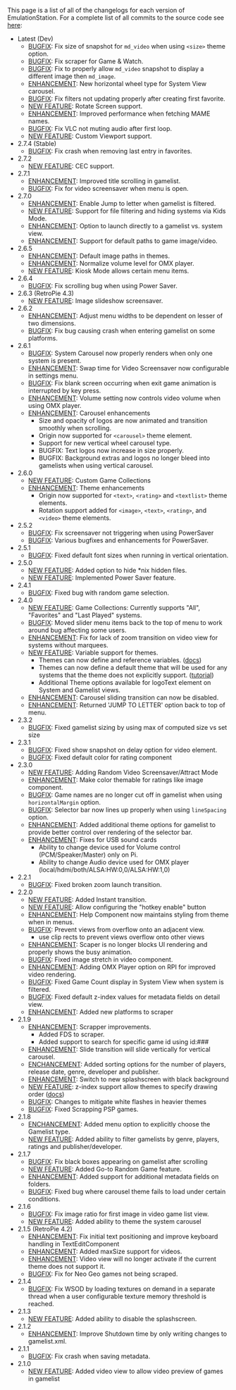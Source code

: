 This page is a list of all of the changelogs for each version of EmulationStation. For a complete list of all commits to 
the source code see [here](https://github.com/RetroPie/EmulationStation/commits/master):

* Latest (Dev)
  * [BUGFIX](https://github.com/RetroPie/EmulationStation/pull/364): Fix size of snapshot for `md_video` when using `<size>` theme option.
  * [BUGFIX](https://github.com/RetroPie/EmulationStation/pull/363): Fix scraper for Game & Watch.
  * [BUGFIX](https://github.com/RetroPie/EmulationStation/pull/362): Fix to properly allow `md_video` snapshot to display a different image then `md_image`.
  * [ENHANCEMENT](https://github.com/RetroPie/EmulationStation/pull/353): New horizontal wheel type for System View carousel.
  * [BUGFIX](https://github.com/RetroPie/EmulationStation/pull/351): Fix filters not updating properly after creating first favorite.
  * [NEW FEATURE](https://github.com/RetroPie/EmulationStation/pull/348): Rotate Screen support.
  * [ENHANCEMENT](https://github.com/RetroPie/EmulationStation/pull/337): Improved performance when fetching MAME names.
  * [BUGFIX](https://github.com/RetroPie/EmulationStation/pull/334): Fix VLC not muting audio after first loop.
  * [NEW FEATURE](https://github.com/RetroPie/EmulationStation/pull/324): Custom Viewport support.
* 2.7.4 (Stable)
  * [BUGFIX](https://github.com/RetroPie/EmulationStation/pull/323): Fix crash when removing last entry in favorites.
* 2.7.2
  * [NEW FEATURE](https://github.com/RetroPie/EmulationStation/pull/292): CEC support.
* 2.7.1
  * [ENHANCEMENT](https://github.com/RetroPie/EmulationStation/pull/283): Improved title scrolling in gamelist.
  * [BUGFIX](https://github.com/RetroPie/EmulationStation/pull/287): Fix for video screensaver when menu is open.
* 2.7.0
  * [ENHANCEMENT](https://github.com/RetroPie/EmulationStation/pull/282): Enable Jump to letter when gamelist is filtered.
  * [NEW FEATURE](https://github.com/RetroPie/EmulationStation/pull/252): Support for file filtering and hiding systems via Kids Mode.
  * [ENHANCEMENT](https://github.com/RetroPie/EmulationStation/pull/257): Option to launch directly to a gamelist vs. system view.
  * [ENHANCEMENT](https://github.com/RetroPie/EmulationStation/pull/266): Support for default paths to game image/video.
* 2.6.5
  * [ENHANCEMENT](https://github.com/RetroPie/EmulationStation/pull/256): Default image paths in themes.
  * [ENHANCEMENT](https://github.com/RetroPie/EmulationStation/pull/255): Normalize volume level for OMX player.
  * [NEW FEATURE](https://github.com/RetroPie/EmulationStation/pull/235): Kiosk Mode allows certain menu items.
* 2.6.4
  * [BUGFIX](https://github.com/RetroPie/EmulationStation/pull/246): Fix scrolling bug when using Power Saver.
* 2.6.3 (RetroPie 4.3)
  * [NEW FEATURE](https://github.com/RetroPie/EmulationStation/pull/207): Image slideshow screensaver. 
* 2.6.2
  * [ENHANCEMENT](https://github.com/RetroPie/EmulationStation/pull/226): Adjust menu widths to be dependent on lesser of two dimensions.
  * [BUGFIX](https://github.com/RetroPie/EmulationStation/pull/226): Fix bug causing crash when entering gamelist on some platforms.
* 2.6.1
  * [BUGFIX](https://github.com/RetroPie/EmulationStation/pull/225): System Carousel now properly renders when only one system is present.
  * [ENHANCEMENT](https://github.com/RetroPie/EmulationStation/pull/222): Swap time for Video Screensaver now configurable in settings menu.
  * [BUGFIX](https://github.com/RetroPie/EmulationStation/pull/221): Fix blank screen occurring when exit game animation is interrupted by key press.
  * [ENHANCEMENT](https://github.com/RetroPie/EmulationStation/pull/220): Volume setting now controls video volume when using OMX player.
  * [ENHANCEMENT](https://github.com/RetroPie/EmulationStation/pull/212): Carousel enhancements
    - Size and opacity of logos are now animated and transition smoothly when scrolling.
    - Origin now supported for `<carousel>` theme element.
    - Support for new vertical wheel carousel type.
    - BUGFIX: Text logos now increase in size properly.
    - BUGFIX: Background extras and logos no longer bleed into gamelists when using vertical carousel.
* 2.6.0
  * [NEW FEATURE](https://github.com/RetroPie/EmulationStation/pull/210): Custom Game Collections
  * [ENHANCEMENT](https://github.com/RetroPie/EmulationStation/pull/195): Theme enhancements
    - Origin now supported for `<text>`, `<rating>` and `<textlist>` theme elements.
    - Rotation support added for `<image>`, `<text>`, `<rating>`, and `<video>` theme elements.
* 2.5.2
  * [BUGFIX](https://github.com/RetroPie/EmulationStation/pull/202): Fix screensaver not triggering when using PowerSaver
  * [BUGFIX](https://github.com/RetroPie/EmulationStation/pull/199): Various bugfixes and enhancements for PowerSaver.
* 2.5.1
  * [BUGFIX](https://github.com/RetroPie/EmulationStation/pull/192): Fixed default font sizes when running in vertical orientation.
* 2.5.0
  * [NEW FEATURE](https://github.com/RetroPie/EmulationStation/pull/183): Added option to hide *nix hidden files.
  * [NEW FEATURE](https://github.com/RetroPie/EmulationStation/pull/172): Implemented Power Saver feature.
* 2.4.1
  * [BUGFIX](https://github.com/RetroPie/EmulationStation/pull/180): Fixed bug with random game selection.
* 2.4.0
  * [NEW FEATURE](https://github.com/RetroPie/EmulationStation/pull/168): Game Collections: Currently supports "All", "Favorites" and "Last Played" systems.
  * [BUGFIX](https://github.com/RetroPie/EmulationStation/pull/178): Moved slider menu items back to the top of menu to work around bug affecting some users.
  * [ENHANCEMENT](https://github.com/RetroPie/EmulationStation/pull/177): Fix for lack of zoom transition on video view for systems without marquees.
  * [NEW FEATURE](https://github.com/RetroPie/EmulationStation/pull/173): Variable support for themes.
    - Themes can now define and reference variables. ([docs](https://github.com/RetroPie/EmulationStation/blob/master/THEMES.md#theme-variables))
    - Themes can now define a default theme that will be used for any systems that the theme does not explicitly support.
 ([tutorial](EmulationStation-Advanced-Theming#default-theme))
    - Additional Theme options available for logoText element on System and Gamelist views.
  * [ENHANCEMENT](https://github.com/RetroPie/EmulationStation/pull/170): Carousel sliding transition can now be disabled.
  * [ENHANCEMENT](https://github.com/RetroPie/EmulationStation/pull/175): Returned 'JUMP TO LETTER' option back to top of menu.
* 2.3.2
  * [BUGFIX](https://github.com/RetroPie/EmulationStation/pull/169): Fixed gamelist sizing by using max of computed size vs set size
* 2.3.1
  * [BUGFIX](https://github.com/RetroPie/EmulationStation/pull/162): Fixed show snapshot on delay option for video element.
  * [BUGFIX](https://github.com/RetroPie/EmulationStation/pull/161): Fixed default color for rating component
* 2.3.0
  * [NEW FEATURE](https://github.com/RetroPie/EmulationStation/pull/153): Adding Random Video Screensaver/Attract Mode
  * [ENHANCEMENT](https://github.com/RetroPie/EmulationStation/pull/159): Make color themable for ratings like image component.
  * [BUGFIX](https://github.com/RetroPie/EmulationStation/pull/157): Game names are no longer cut off in gamelist when using `horizontalMargin` option.
  * [BUGFIX](https://github.com/RetroPie/EmulationStation/pull/157): Selector bar now lines up properly when using `lineSpacing` option.
  * [ENHANCEMENT](https://github.com/RetroPie/EmulationStation/pull/157): Added additional theme options for gamelist to provide better control over rendering of the selector bar.
  * [ENHANCEMENT](https://github.com/RetroPie/EmulationStation/pull/): Fixes for USB sound cards
      - Ability to change device used for Volume control (PCM/Speaker/Master) only on Pi.
      - Ability to change Audio device used for OMX player (local/hdmi/both/ALSA:HW:0,0/ALSA:HW:1,0)
* 2.2.1
  * [BUGFIX](https://github.com/RetroPie/EmulationStation/pull/154): Fixed broken zoom launch transition.
* 2.2.0
  * [NEW FEATURE](https://github.com/RetroPie/EmulationStation/pull/149): Added Instant transition.
  * [NEW FEATURE](https://github.com/RetroPie/EmulationStation/pull/74): Allow configuring the "hotkey enable" button
  * [ENHANCEMENT](https://github.com/RetroPie/EmulationStation/pull/146): Help Component now maintains styling from theme when in menus.
  * [BUGFIX](https://github.com/RetroPie/EmulationStation/pull/150): Prevent views from overflow onto an adjacent view.
    - use clip rects to prevent views overflow onto other views
  * [ENHANCEMENT](https://github.com/RetroPie/EmulationStation/pull/143): Scaper is no longer blocks UI rendering and properly shows the busy animation.
  * [BUGFIX](https://github.com/RetroPie/EmulationStation/pull/148): Fixed image stretch in video component.
  * [ENHANCEMENT](https://github.com/RetroPie/EmulationStation/pull/): Adding OMX Player option on RPI for improved video rendering.
  * [BUGFIX](https://github.com/RetroPie/EmulationStation/pull/145): Fixed Game Count display in System View when system is filtered.
  * [BUGFIX](https://github.com/RetroPie/EmulationStation/pull/142): Fixed default z-index values for metadata fields on detail view.
  * [ENHANCEMENT](https://github.com/RetroPie/EmulationStation/pull/140): Added new platforms to scraper
* 2.1.9
  * [ENHANCEMENT](https://github.com/RetroPie/EmulationStation/pull/139): Scrapper improvements.
    - Added FDS to scraper.
    - Added support to search for specific game id using id:###
  * [ENHANCEMENT](https://github.com/RetroPie/EmulationStation/pull/134): Slide transition will slide vertically for vertical carousel.
  * [ENCHANCEMENT](https://github.com/RetroPie/EmulationStation/pull/125): Added sorting options for the number of players, release date, genre, developer and publisher.
  * [ENHANCEMENT](https://github.com/RetroPie/EmulationStation/pull/52): Switch to new splashscreen with black background
  * [NEW FEATURE](https://github.com/RetroPie/EmulationStation/pull/130): z-index support allow themes to specify drawing order ([docs](https://github.com/RetroPie/EmulationStation/blob/master/THEMES.md#element-rendering-order-with-z-index))
  * [BUGFIX](https://github.com/RetroPie/EmulationStation/pull/129): Changes to mitigate white flashes in heavier themes
  * [BUGFIX](https://github.com/RetroPie/EmulationStation/pull/128): Fixed Scrapping PSP games.
* 2.1.8
  * [ENCHANCEMENT](https://github.com/RetroPie/EmulationStation/pull/108): Added menu option to explicitly choose the Gamelist type.
  * [NEW FEATURE](https://github.com/RetroPie/EmulationStation/pull/115): Added ability to filter gamelists by genre, players, ratings and publisher/developer.
* 2.1.7
  * [BUGFIX](https://github.com/RetroPie/EmulationStation/pull/122): Fix black boxes appearing on gamelist after scrolling
  * [NEW FEATURE](https://github.com/RetroPie/EmulationStation/pull/118): Added Go-to Random Game feature.
  * [ENHANCEMENT](https://github.com/RetroPie/EmulationStation/pull/109): Added support for additional metadata fields on folders.
  * [BUGFIX](https://github.com/RetroPie/EmulationStation/pull/116): Fixed bug where carousel theme fails to load under certain conditions.
* 2.1.6
  * [BUGFIX](https://github.com/RetroPie/EmulationStation/pull/112): Fix image ratio for first image in video game list view.
  * [NEW FEATURE](https://github.com/RetroPie/EmulationStation/pull/101): Added ability to theme the system carousel
* 2.1.5 (RetroPie 4.2)
  * [ENHANCEMENT](https://github.com/RetroPie/EmulationStation/pull/93): Fix initial text positioning and improve keyboard handling in TextEditComponent
  * [ENHANCEMENT](https://github.com/RetroPie/EmulationStation/pull/102): Added maxSize support for videos.
  * [ENHANCEMENT](https://github.com/RetroPie/EmulationStation/pull/94): Video view will no longer activate if the current theme does not support it.
  * [BUGFIX](https://github.com/RetroPie/EmulationStation/pull/99): Fix for Neo Geo games not being scraped.
* 2.1.4
  * [BUGFIX](https://github.com/RetroPie/EmulationStation/pull/88): Fix WSOD by loading textures on demand in a separate thread when a user configurable texture memory threshold is reached.
* 2.1.3
  * [NEW FEATURE](https://github.com/RetroPie/EmulationStation/pull/83): Added ability to disable the splashscreen.
* 2.1.2
  * [ENHANCEMENT](https://github.com/RetroPie/EmulationStation/pull/78): Improve Shutdown time by only writing changes to gamelist.xml.
* 2.1.1
  * [BUGFIX](https://github.com/RetroPie/EmulationStation/pull/79): Fix crash when saving metadata.
* 2.1.0
  * [NEW FEATURE](https://github.com/RetroPie/EmulationStation/pull/): Added video view to allow video preview of games in gamelist
